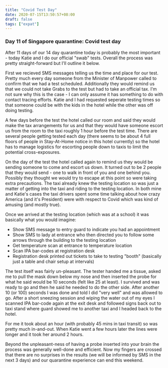 ```yaml
---
title: "Covid Test Day"
date: 2020-07-15T13:50:57+08:00
draft: false
tags: ["expat"]
---
```


### Day 11 of Singapore quarantine: Covid test day

After 11 days of our 14 day quarantine today is probably the most important - today Katie and I do our official "swab" tests.  Overall the process was pretty straight-forward but I'll outline it below.

First we recieved SMS messages telling us the time and place for our test.  Pretty much every day someone from the Minister of Manpower called to confirm that we had a test scheduled.  Additionally they would remind us that we could not take Grabs to the test but had to take an official tax.  I'm not sure why this is the case - I can only assume it has something to do with contact tracing efforts.  Katie and I had requested seperate testing times so that someone could be with the kids in the hotel while the other was off doing testing.

A few days before the test the hotel called our room and said they would make the tax arrangements for us and that they would have someone escort us from the room to the taxi roughly 1 hour before the test time.  There are several people getting tested each day (there seems to be about 4 full floors of people in Stay-At-Home notice in this hotel currently) so the hotel has to manage logistics for escorting people down to taxis to limit the potential cross-exposures.

On the day of the test the hotel called again to remind us they would be sending someone to come and escort us down.  It turned out to be 2 people that they would send - one to walk in front of you and one behind you.  Possibly they thought we would try to escape at this point so were taking extra precautions.  The taxi already knew the testing location so was just a matter of getting into the taxi and riding to the testing location.  In both mine and Katie's cases the taxi drivers spent some time talking about how crazy America (and it's President) were with respect to Covid which was kind of amusing (and mostly true).

Once we arrived at the testing location (which was at a school) it was basically what you would imagine:
* Show SMS message to entry guard to indicate you had an appointment
* Show SMS to lady at entrance who then directed you to follow some arrows through the building to the testing location
* Get temperature scan at entrance to temperature location
* Scan IPA bar-codes at registration desk
* Registration desk printed out tickets to take to testing "booth" (basically just a table and chair setup at intervals)

The test itself was fairly un-pleasant.  The tester handed me a tissue, asked me to pull the mask down below my nose and then inserted the probe for what he said would be 10 seconds (felt like 25 at least).  I survived and was ready to go and then he said he needed to do the other side.  After another 10 (or 100) seconds I was done and told I did "very well" and was allowed to go.  After a short sneezing session and wiping the water out of my eyes I scanned IPA bar-code again at the exit desk and followed signs back out to taxi stand where guard showed me to another taxi and I headed back to the hotel.

For me it took about an hour (with probably 45 mins in taxi transit) so was pretty much in-and-out.  When Katie went a few hours later the lines were longer and it took her around 2 hours.

Beyond the unpleasant-ness of having a probe inserted into your brain the process was generally well-done and efficient.  Now my fingers are crossed that there are no surprises in the results (we will be informed by SMS in the next 3 days) and our quarantine experience can end this weekend.
